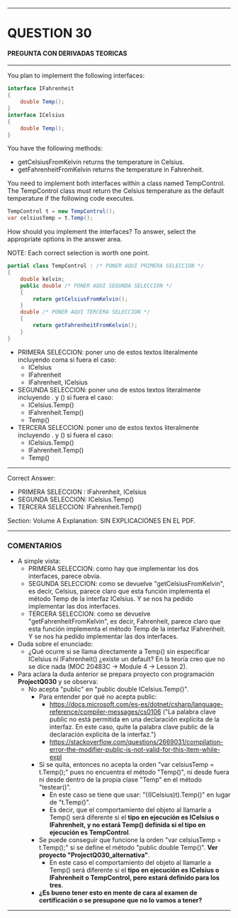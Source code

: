 ------

# QUESTION 30

#### PREGUNTA CON DERIVADAS TEORICAS 

------

You plan to implement the following interfaces: 

```c#
interface IFahrenheit
{
	double Temp();
}
interface ICelsius
{
	double Temp();
}
```


You have the following methods:

* getCelsiusFromKelvin returns the temperature in Celsius.
* getFahrenheitFromKelvin returns the temperature in Fahrenheit.

You need to implement both interfaces within a class named TempControl. The TempControl class must
return the Celsius temperature as the default temperature if the following code executes.

```c#
TempControl t = new TempControl();
var celsiusTemp = t.Temp();
```

How should you implement the interfaces? To answer, select the appropriate options in the answer area.

NOTE: Each correct selection is worth one point.

```c#
partial class TempControl : /* PONER AQUI PRIMERA SELECCION */
{
	double kelvin;
	public double /* PONER AQUI SEGUNDA SELECCION */
	{
		return getCelsiusFromKelvin();
	}
	double /* PONER AQUI TERCERA SELECCION */
	{
		return getFahrenheitFromKelvin();
	}
}
```



* PRIMERA SELECCION: poner uno de estos textos literalmente incluyendo coma si fuera el caso:
  * ICelsius 
  * IFahrenheit
  * IFahrenheit, ICelsius  
* SEGUNDA SELECCION: poner uno de estos textos literalmente incluyendo . y () si fuera el caso:
  * ICelsius.Temp()
  * IFahrenheit.Temp()
  * Temp()
* TERCERA SELECCION: poner uno de estos textos literalmente incluyendo . y () si fuera el caso:
  * ICelsius.Temp()
  * IFahrenheit.Temp()
  * Temp()

------

Correct Answer: 

* PRIMERA SELECCION : IFahrenheit, ICelsius  
* SEGUNDA SELECCION: ICelsius.Temp()
* TERCERA SELECCION: IFahrenheit.Temp()

Section: Volume A
Explanation:
SIN EXPLICACIONES EN EL PDF.

------

### COMENTARIOS

- A simple vista: 
  - PRIMERA SELECCION: como hay que implementar los dos interfaces, parece obvia.
  - SEGUNDA SELECCION: como se devuelve "getCelsiusFromKelvin", es decir, Celsius, parece claro que esta función implementa el método Temp de la interfaz ICelsius. Y se nos ha pedido implementar las dos interfaces.
  - TERCERA SELECCION: como se devuelve "getFahrenheitFromKelvin", es decir, Fahrenheit, parece claro que esta función implementa el método Temp de la interfaz IFahrenheit. Y se nos ha pedido implementar las dos interfaces.
- Duda sobre el enunciado: 
  - ¿Qué ocurre si se llama directamente a Temp() sin especificar ICelsius ni IFahrenheit() ¿existe un default? En la teoría creo que no se dice nada (MOC 20483C -> Module 4 -> Lesson 2).
- Para aclara la duda anterior se prepara proyecto con programación **ProjectQ030** y se observa:
  - No acepta "public" en "public double ICelsius.Temp()". 
    - Para entender por qué no acepta public: 
      - https://docs.microsoft.com/es-es/dotnet/csharp/language-reference/compiler-messages/cs0106  ("La palabra clave public no está permitida en una declaración explícita de la interfaz. En este caso, quite la palabra clave public de la declaración explícita de la interfaz.")
      - https://stackoverflow.com/questions/2669031/compilation-error-the-modifier-public-is-not-valid-for-this-item-while-expl 
    - Si se quita, entonces no acepta la orden "var celsiusTemp = t.Temp();" pues no encuentra el método "Temp()", ni desde fuera ni desde dentro de la propia clase "Temp" en el método "testear()". 
      - En este caso se tiene que usar: "((ICelsius)t).Temp()" en lugar de "t.Temp()".
      - Es decir, que el comportamiento del objeto al llamarle a Temp() será diferente si el **tipo en ejecución es ICelsius o IFahrenheit, y no estará Temp() definida si el tipo en ejecución es TempControl**.
    - Se puede conseguir que funcione la orden "var celsiusTemp = t.Temp();" si se define el método  "public double Temp()". **Ver proyecto "ProjectQ030_alternativa"**. 
      - En este caso el comportamiento del objeto al llamarle a Temp()  será diferente si el **tipo en ejecución es ICelsius o IFahrenheit o TempControl, pero estará definido para los tres**.
    - **¿Es bueno tener esto en mente de cara al examen de certificación o se presupone que no lo vamos a tener?**




------

